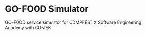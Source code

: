 # GO-FOOD Simulator
GO-FOOD service simulator for COMPFEST X Software Engineering Academy with GO-JEK
